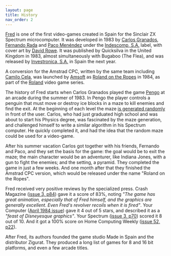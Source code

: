 ```yaml
---
layout: page
title: History
nav_order: 2
---
```


[Fred](https://worldofspectrum.org/archive/software/games/fred-investronica-sa)
is one of the first video-games created in Spain for the Sinclair ZX
Spectrum microcomputer. It was developed in 1983 by [Carlos
Granados](https://amstrad.es/doku.php?id=programadores:carlos_granados_charlie),
[Fernando Rada](https://es.wikipedia.org/wiki/Fernando_Rada) and [Paco
Menéndez](https://en.wikipedia.org/wiki/Paco_Men%C3%A9ndez) under the
[Indescomp, S.A.](https://es.wikipedia.org/wiki/Indescomp) label, with
cover art by [David Rowe](https://www.davidrowe.net/). It was
published by Quicksilva in the United Kingdom in 1983, almost
simultaneously with Bugaboo (The Flea), and was released by
[Investronica, S.A.](https://es.wikipedia.org/wiki/Investr%C3%B3nica)
in Spain the next year.

A conversion for the Amstrad CPC, written by the same team including
[Camilo Cela](https://www.devuego.es/bd/fdesarrollador/camilo-cela),
was launched by [Amsoft](https://en.wikipedia.org/wiki/Amsoft) as
[Roland on the
Ropes](https://www.cpcwiki.eu/index.php/Roland_on_the_Ropes) in 1984,
as part of the
[Roland](https://en.wikipedia.org/wiki/Roland_(game_character)) video
game series.

The history of Fred starts when Carlos Granados played the game
[Pengo](https://en.wikipedia.org/wiki/Pengo_(video_game)) at an arcade
during the summer of 1983. In Pengo the player controls a penguin that
must move or destroy ice blocks in a maze to kill enemies and find the
exit. At the beginning of each level the maze [is generated
randomly](https://www.youtube.com/watch?v=6q3bNHvj92c) in front of the
user. Carlos, who had just graduated high school and was about to
start his Physics degree, was fascinated by the maze generation, and
challenged himself to write a similar algorithm in his Spectrum
computer. He quickly completed it, and had the idea that the random
maze could be used for a video-game.

After his summer vacation Carlos got together with his friends,
Fernando and Paco, and they set the basis for the game: the goal would
be to exit the maze; the main character would be an adventurer, like
Indiana Jones, with a gun to fight the enemies; and the setting, a
pyramid. They completed the game in just a few weeks. And one month
after that they finished the Amstrad CPC version, which would be
released under the name "Roland on the Ropes".

Fred received very positive reviews by the specialized press. Crash
Magazine ([issue 3, p84](Crash03-Apr84-p84.pdf)) gave it a score of
83%, noting *"The game has great animation, especially that of Fred
himself, and the graphics are generally excellent. Even Fred's
revolver recoils when it is fired"*. Your Computer ([April 1984
issue](YourComputer_1984_04-p59.pdf)) gave it 4 out of 5 stars, and
described it as a *"feast of Disneyesque graphics"*. Your Spectrum
([issue 3, p70](YourSpectrum03-May84-p70.pdf)) scored it
8 out of 10. And it got a 100% score on Home Computing Weekly ([issue 52,
p22](Home_Computing_Weekly_052-p22.pdf)).

After Fred, its authors founded the game studio Made in Spain and the
distributor Zigurat. They produced a long list of games for 8 and 16
bit platforms, and even a few arcade titles.
